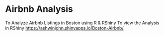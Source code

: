 # Airbnb Analysis
To Analyze Airbnb Listings in Boston using R & RShiny
To view the Analysis in RShiny
https://ashwinjohn.shinyapps.io/Boston-Airbnb/

